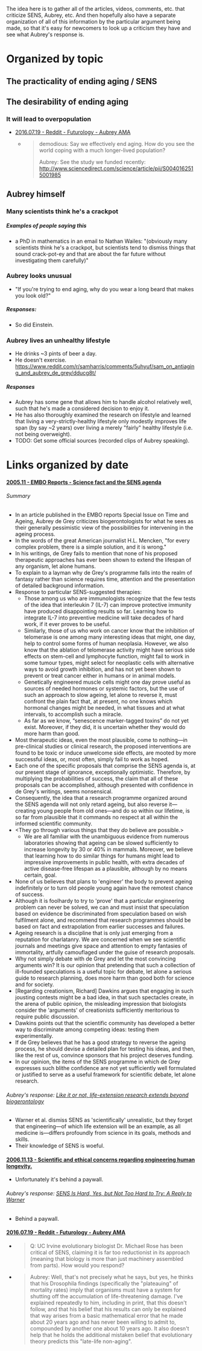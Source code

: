 The idea here is to gather all of the articles, videos, comments, etc. that criticize SENS, Aubrey, etc. And then hopefully also have a separate organization of all of this information by the particular argument being made, so that it's easy for newcomers to look up a criticism they have and see what Aubrey's response is.



# Organized by topic
## The practicality of ending aging / SENS


## The desirability of ending aging

### It will lead to overpopulation
- [2016.07.19 - Reddit - Futurology - Aubrey AMA](https://www.reddit.com/r/Futurology/comments/4t65ay/aubrey_de_grey_ama_ask_about_the_quest_to_cure/d5ig8eg/)
  - > demodious: Say we effectively end aging. How do you see the world coping with a much longer-lived population?
    >
    > Aubrey: See the study we funded recently:
    > http://www.sciencedirect.com/science/article/pii/S0040162515001985

## Aubrey himself

### Many scientists think he's a crackpot

##### Examples of people saying this
- a PhD in mathematics in an email to Nathan Wailes: "(obviously many scientists think he's a crackpot, but scientists tend to dismiss things that sound crack-pot-ey and that are about the far future without investigating them carefully)"

### Aubrey looks unusual
- "If you're trying to end aging, why do you wear a long beard that makes you look old?"

##### Responses:
- So did Einstein.

### Aubrey lives an unhealthy lifestyle
- He drinks ~3 pints of beer a day.
- He doesn't exercise.
https://www.reddit.com/r/samharris/comments/5uhyuf/sam_on_antiaging_and_aubrey_de_grey/dducg8t/

##### Responses
- Aubrey has some gene that allows him to handle alcohol relatively well, such that he's made a considered decision to enjoy it.
- He has also thoroughly examined the research on lifestyle and learned that living a very-strictly-healthy lifestyle only modestly improves life span (by say ~2 years) over living a merely "fairly" healthy lifestyle (i.e. not being overweight).
- TODO: Get some official sources (recorded clips of Aubrey speaking).

# Links organized by date

#### [2005.11 - EMBO Reports - Science fact and the SENS agenda](https://www.ncbi.nlm.nih.gov/pmc/articles/PMC1371037/?tool=pubmed)

###### Summary
- In an article published in the EMBO reports Special Issue on Time and Ageing, Aubrey de Grey criticizes biogerontologists for what he sees as their generally pessimistic view of the possibilities for intervening in the ageing process.
- In the words of the great American journalist H.L. Mencken, "for every complex problem, there is a simple solution, and it is wrong."
- In his writings, de Grey fails to mention that none of his proposed therapeutic approaches has ever been shown to extend the lifespan of any organism, let alone humans.
- To explain to a layman why de Grey's programme falls into the realm of fantasy rather than science requires time, attention and the presentation of detailed background information.
- Response to particular SENS-suggested therapies:
  - Those among us who are immunologists recognize that the few tests of the idea that interleukin 7 (IL-7) can improve protective immunity have produced disappointing results so far. Learning how to integrate IL-7 into preventive medicine will take decades of hard work, if it ever proves to be useful.
  - Similarly, those of us who work on cancer know that the inhibition of telomerase is one among many interesting ideas that might, one day, help to control some forms of human neoplasia. However, we also know that the ablation of telomerase activity might have serious side effects on stem-cell and lymphocyte function, might fail to work in some tumour types, might select for neoplastic cells with alternative ways to avoid growth inhibition, and has not yet been shown to prevent or treat cancer either in humans or in animal models.
  - Genetically engineered muscle cells might one day prove useful as sources of needed hormones or systemic factors, but the use of such an approach to slow ageing, let alone to reverse it, must confront the plain fact that, at present, no one knows which hormonal changes might be needed, in what tissues and at what intervals, to accomplish such a miracle.
  - As far as we know, “senescence marker-tagged toxins” do not yet exist. Moreover, if they did, it is uncertain whether they would do more harm than good.
- Most therapeutic ideas, even the most plausible, come to nothing—in pre-clinical studies or clinical research, the proposed interventions are found to be toxic or induce unwelcome side effects, are mooted by more successful ideas, or, most often, simply fail to work as hoped.
- Each one of the specific proposals that comprise the SENS agenda is, at our present stage of ignorance, exceptionally optimistic. Therefore, by multiplying the probabilities of success, the claim that all of these proposals can be accomplished, although presented with confidence in de Grey's writings, seems nonsensical.
- Consequently, the idea that a research programme organized around the SENS agenda will not only retard ageing, but also reverse it—creating young people from old ones—and do so within our lifetime, is so far from plausible that it commands no respect at all within the informed scientific community.
- <They go through various things that they *do* believe are possible.>
  - We are all familiar with the unambiguous evidence from numerous laboratories showing that ageing can be slowed sufficiently to increase longevity by 30 or 40% in mammals. Moreover, we believe that learning how to do similar things for humans might lead to impressive improvements in public health, with extra decades of active disease-free lifespan as a plausible, although by no means certain, goal.
- None of us believes that plans to 'engineer' the body to prevent ageing indefinitely or to turn old people young again have the remotest chance of success.
- Although it is foolhardy to try to 'prove' that a particular engineering problem can never be solved, we can and must insist that speculation based on evidence be discriminated from speculation based on wish fulfilment alone, and recommend that research programmes should be based on fact and extrapolation from earlier successes and failures.
- Ageing research is a discipline that is only just emerging from a reputation for charlatanry. We are concerned when we see scientific journals and meetings give space and attention to empty fantasies of immortality, artfully camouflaged under the guise of research proposals.
- Why not simply debate with de Grey and let the most convincing arguments win? It is our opinion that pretending that such a collection of ill-founded speculations is a useful topic for debate, let alone a serious guide to research planning, does more harm than good both for science and for society.
- [Regarding creationism, Richard] Dawkins argues that engaging in such jousting contests might be a bad idea, in that such spectacles create, in the arena of public opinion, the misleading impression that biologists consider the 'arguments' of creationists sufficiently meritorious to require public discussion.
- Dawkins points out that the scientific community has developed a better way to discriminate among competing ideas: testing them experimentally.
- If de Grey believes that he has a good strategy to reverse the ageing process, he should devise a detailed plan for testing his ideas, and then, like the rest of us, convince sponsors that his project deserves funding.
- In our opinion, the items of the SENS programme in which de Grey expresses such blithe confidence are not yet sufficiently well formulated or justified to serve as a useful framework for scientific debate, let alone research.
###### Aubrey's response: [Like it or not, life-extension research extends beyond biogerontology](https://www.ncbi.nlm.nih.gov/pmc/articles/PMC1371043/)
- Warner et al. dismiss SENS as 'scientifically' unrealistic, but they forget that engineering—of which life extension will be an example, as all medicine is—differs profoundly from science in its goals, methods and skills.
- Their knowledge of SENS is woeful.

#### [2006.11.13 - Scientific and ethical concerns regarding engineering human longevity.](https://www.ncbi.nlm.nih.gov/pubmed/17105382)
- Unfortunately it's behind a paywall.

###### Aubrey's response: [SENS Is Hard, Yes, but Not Too Hard to Try: A Reply to Warner](http://online.liebertpub.com/doi/abs/10.1089/rej.2006.9.443)
- Behind a paywall.

#### [2016.07.19 - Reddit - Futurology - Aubrey AMA](https://www.reddit.com/r/Futurology/comments/4t65ay/aubrey_de_grey_ama_ask_about_the_quest_to_cure/d5ii6xu/)
 - > Q: UC Irvine evolutionary biologist Dr. Michael Rose has been critical of SENS, claiming it is far too reductionist in its approach (meaning that biology is more than just machinery assembled from parts). How would you respond?
 - > Aubrey: Well, that's not precisely what he says, but yes, he thinks that his Drosophila findings (specifically the "plateauing" of mortality rates) imply that organisms must have a system for shutting off the accumulation of life-threatening damage. I've explained repeatedly to him, including in print, that this doesn't follow, and that his belief that his results can only be explained that way arises from a basic mathematical error that he made about 20 years ago and has never been willing to admit to, compounded by another one about 10 years ago. It also doesn't help that he holds the additional mistaken belief that evolutionary theory predicts this "late-life non-aging".
